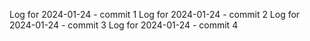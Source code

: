 Log for 2024-01-24 - commit 1
Log for 2024-01-24 - commit 2
Log for 2024-01-24 - commit 3
Log for 2024-01-24 - commit 4
